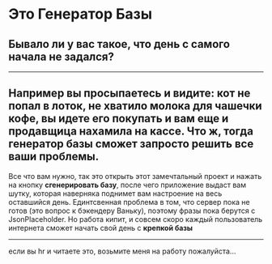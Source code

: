 # Это Генератор Базы

## Бывало ли у вас такое, что день с самого начала не задался?
---
Например вы просыпаетесь и видите: кот не попал в лоток, не хватило молока для чашечки кофе, вы идете его покупать и вам еще и продавщица нахамила на кассе. Что ж, тогда **генератор базы** сможет запросто решить все ваши проблемы. 
---
Все что вам нужно, так это открыть этот замечтальный проект и нажать на кнопку **сгенерировать базу**, после чего приложение выдаст вам шутку, которая наверняка поднимет вам настроение на весь оставшийся день. Единтсвенная проблема в том, что сервер пока не готов (это вопрос к бэкендеру Ваньку), поэтому фразы пока берутся с JsonPlaceholder. Но работа кипит, и совсем скоро каждый пользователь интернета сможет начать свой день с **крепкой базы**



---
если вы hr и читаете это, возьмите меня на работу пожалуйста...
